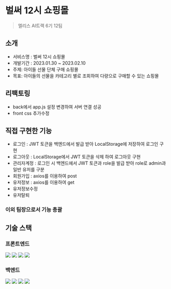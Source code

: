 # 벌써 12시 쇼핑몰

> 엘리스 AI트랙 6기 12팀

## 소개

- 서비스명 : 벌써 12시 쇼핑몰
- 개발기간 : 2023.01.30 ~ 2023.02.10
- 주제: 아이들 선물 단체 구매 쇼핑몰
- 목표: 아이들의 선물을 카테고리 별로 조회하여 다량으로 구매할 수 있는 쇼핑몰

## 리팩토링

- back에서 app.js 설정 변경하여 서버 연결 성공
- front css 추가수정

## 직접 구현한 기능

- 로그인 : JWT 토큰을 백엔드에서 발급 받아 LocalStorage에 저장하여 로그인 구현
- 로그아웃 : LocalStorage에서 JWT 토큰을 삭제 하여 로그아웃 구현
- 관리자계정 : 로그인 시 백엔드에서 JWT 토큰과 role을 발급 받아 role로 admin과 일반 유저를 구분
- 회원가입 : axios를 이용하여 post
- 유저정보 : axios를 이용하여 get
- 유저정보수정
- 유저탈퇴

### 이외 팀장으로서 기능 총괄

## 기술 스택

### 프론트엔드

<div> 
  <img src="https://img.shields.io/badge/html5-E34F26?style=for-the-badge&logo=html5&logoColor=white"> 
  <img src="https://img.shields.io/badge/css-1572B6?style=for-the-badge&logo=css3&logoColor=white"> 
  <img src="https://img.shields.io/badge/javascript-F7DF1E?style=for-the-badge&logo=javascript&logoColor=black"> 
  <img src="https://img.shields.io/badge/react-61DAFB?style=for-the-badge&logo=react&logoColor=black"> 
</div>

### 백엔드

<div> 
  <img src="https://img.shields.io/badge/javascript-F7DF1E?style=for-the-badge&logo=javascript&logoColor=black">
  <img src="https://img.shields.io/badge/node.js-339933?style=for-the-badge&logo=Node.js&logoColor=white">
  <img src="https://img.shields.io/badge/express-000000?style=for-the-badge&logo=express&logoColor=white">
  <img src="https://img.shields.io/badge/mongoDB-47A248?style=for-the-badge&logo=MongoDB&logoColor=white">
</div>
